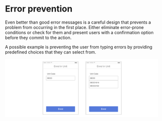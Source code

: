 # Error prevention

Even better than good error messages is a careful design that prevents a problem from occurring in the first place. Either eliminate error-prone conditions or check for them and present users with a confirmation option before they commit to the action.

A possible example is preventing the user from typing errors by providing predefined choices that they can select from. 

![](images/error-prevention.png)

